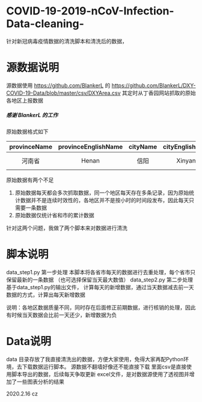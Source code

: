 # COVID-19-2019-nCoV-Infection-Data-cleaning-
针对新冠病毒疫情数据的清洗脚本和清洗后的数据，

# 源数据说明
源数据使用 https://github.com/BlankerL 的 https://github.com/BlankerL/DXY-COVID-19-Data/blob/master/csv/DXYArea.csv
其定时从丁香园网站抓取的原始各地区上报数据

##### 感谢 BlankerL 的工作

原始数据格式如下

provinceName | provinceEnglishName | cityName | cityEnglishName | province_confirmedCount | province_suspectedCount | province_curedCount | province_deadCount | city_confirmedCount | city_suspectedCount | city_curedCount | city_deadCount | updateTime
:-: | :-: | :-: | :-: | :-:| :-: | :-: | :-: | :-:| :-: | :-: | :-: | :-:
河南省 | Henan | 信阳 | Xinyang | 1231 | 0 | 415 | 13 | 261 | 0 | 74 | 2 | 2020-02-16 11:48:34.832|

原始数据有两个不足
1. 原始数据每天都会多次抓取数据，同一个地区每天存在多条记录，因为原始统计数据并不是连续时效性的，各地区并不是按小时的时间段发布，因此每天只需要一条数据
2. 原始数据仅统计省和市的累计数据

针对这两个问题，我做了两个脚本来对数据进行清洗

# 脚本说明
data_step1.py  第一步处理 本脚本将各省市每天的数据进行去重处理，每个省市只保留最新的一条数据 （也可选择保留当天最大数值）
data_step2.py  第二步处理 基于data_step1.py的输出文件， 计算每天的新增数据，通过当天数据减去前一天数据的方式，计算出每天新增数据

说明：各地区数据质量不同，同时存在后面修正前期数据，进行核销的处理，因此有时候当天数据会比前一天还少，新增数据为负

# Data说明
data 目录存放了我直接清洗出的数据，方便大家使用，免得大家再配Python环境，去下载数据运行脚本。 源数据不翻墙好像还不能直接下载
里面csv是直接使用脚本导出的数据，后续每天争取更新
excel文件，是对数据源使用了透视图并增加了一些图表分析的结果

2020.2.16 cz
